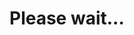 <script type="text/javascript">
    var host = window.location.host;
    if (host=="mirrors-zhs141.vercel.app")
    {
        window.location.replace("https://zhs141.vercel.app");
    } else {
    window.location.replace("index_zh.md");
    }
</script>
# Please wait...
